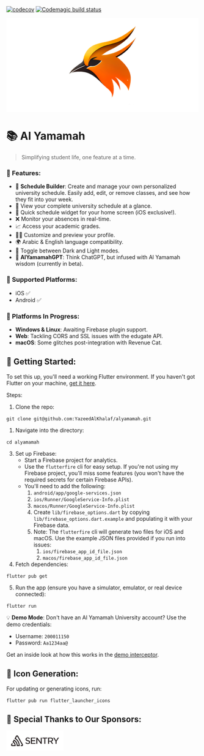 [![codecov](https://codecov.io/github/YazeedAlKhalaf/alyamamah/branch/main/graph/badge.svg?token=AS27LN330N)](https://codecov.io/github/YazeedAlKhalaf/alyamamah)
[![Codemagic build status](https://api.codemagic.io/apps/64057683f94c592e7c8a026b/64057683f94c592e7c8a026a/status_badge.svg)](https://codemagic.io/apps/64057683f94c592e7c8a026b/64057683f94c592e7c8a026a/latest_build)

![feature-graphic](./readme_images/feature-graphic.png)

# 📚 Al Yamamah

> Simplifying student life, one feature at a time.

### 🌟 Features:

- 📅 **Schedule Builder**: Create and manage your own personalized university schedule. Easily add, edit, or remove classes, and see how they fit into your week.
- 📅 View your complete university schedule at a glance.
- 📲 Quick schedule widget for your home screen (iOS exclusive!).
- ❌ Monitor your absences in real-time.
- 📈 Access your academic grades.
- 🧑‍🎓 Customize and preview your profile.
- 🌍 Arabic & English language compatibility.
- 🌛 Toggle between Dark and Light modes.
- 💬 **AlYamamahGPT**: Think ChatGPT, but infused with Al Yamamah wisdom (currently in beta).

### 📱 Supported Platforms:

- iOS ✅
- Android ✅

### 🚧 Platforms In Progress:

- **Windows & Linux**: Awaiting Firebase plugin support.
- **Web**: Tackling CORS and SSL issues with the edugate API.
- **macOS**: Some glitches post-integration with Revenue Cat.

## 🚀 Getting Started:

To set this up, you'll need a working Flutter environment. If you haven't got Flutter on your machine, [get it here](https://docs.flutter.dev/get-started/install).

Steps:

1. Clone the repo:

```
git clone git@github.com:YazeedAlKhalaf/alyamamah.git
```

1. Navigate into the directory:

```
cd alyamamah
```

3. Set up Firebase:
   - Start a Firebase project for analytics.
   - Use the `flutterfire` cli for easy setup. If you're not using my Firebase project, you'll miss some features (you won't have the required secrets for certain Firebase APIs).
   - You'll need to add the following:
     1. `android/app/google-services.json`
     2. `ios/Runner/GoogleService-Info.plist`
     3. `macos/Runner/GoogleService-Info.plist`
     4. Create `lib/firebase_options.dart` by copying `lib/firebase_options.dart.example` and populating it with your Firebase data.
     5. Note: The `flutterfire` cli will generate two files for iOS and macOS. Use the example JSON files provided if you run into issues:
        1. `ios/firebase_app_id_file.json`
        2. `macos/firebase_app_id_file.json`
4. Fetch dependencies:

```
flutter pub get
```

5. Run the app (ensure you have a simulator, emulator, or real device connected):

```
flutter run
```

💡 **Demo Mode**: Don't have an Al Yamamah University account? Use the demo credentials:

- Username: `200011150`
- Password: `Aa1234aa@`

Get an inside look at how this works in the [demo interceptor](https://github.com/YazeedAlKhalaf/alyamamah/blob/main/lib/core/services/api/interceptors/demo_mode_interceptor.dart).

## 🎨 Icon Generation:

For updating or generating icons, run:

```
flutter pub run flutter_launcher_icons
```

## 💖 Special Thanks to Our Sponsors:

<a href="https://sentry.io"><img src="https://raw.githubusercontent.com/YazeedAlKhalaf/alyamamah/main/readme_images/sentry-logo.png" width="150px" alt="sentry logo as a sponsor" /></a>
